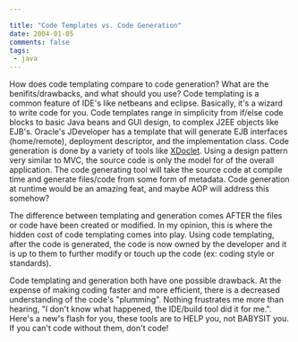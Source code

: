 ```yaml
---

title: "Code Templates vs. Code Generation"
date: 2004-01-05
comments: false
tags:
 - java
---
```


How does code templating compare to code generation? What are the benifits/drawbacks, and what should you use? Code templating is a common feature of IDE's like netbeans and eclipse. Basically, it's a wizard to write code for you. Code templates range in simplicity from if/else code blocks to basic Java beans and GUI design, to complex J2EE objects like EJB's. Oracle's JDeveloper has a template that will generate EJB interfaces (home/remote), deployment descriptor, and the implementation class. Code generation is done by a variety of tools like [XDoclet](http://xdoclet.sf.net). Using a design pattern very similar to MVC, the source code is only the model for of the overall application. The code generating tool will take the source code at compile time and generate files/code from some form of metadata. Code generation at runtime would be an amazing feat, and maybe AOP will address this somehow?


The difference between templating and generation comes AFTER the files or code have been created or modified. In my opinion, this is where the hidden cost of code templating comes into play. Using code templating, after the code is generated, the code is now owned by the developer and it is up to them to further modify or touch up the code (ex: coding style or standards).


Code templating and generation both have one possible drawback. At the expense of making coding faster and more efficient, there is a decreased understanding of the code's "plumming". Nothing frustrates me more than hearing, "I don't know what happened, the IDE/build tool did it for me.". Here's a new's flash for you, these tools are to HELP you, not BABYSIT you. If you can't code without them, don't code!

